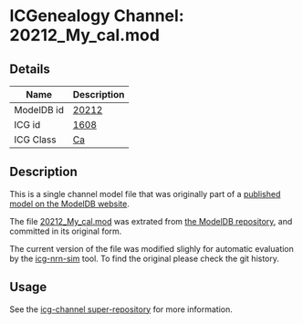 # ICGenealogy Channel: 20212\_My\_cal.mod

## Details

Name | Description
---- | -----------
ModelDB id | [20212](http://senselab.med.yale.edu/ModelDB/ShowModel.cshtml?model=20212)
ICG id | [1608](http://icg.neurotheory.ox.ac.uk/channels/3/1608)
ICG Class | [Ca](http://icg.neurotheory.ox.ac.uk/channels/3)

## Description

This is a single channel model file that was originally part of a [published model on the ModelDB website](http://senselab.med.yale.edu/mModelDB/ShowModel.cshtml?model=20212).


The file [20212\_My\_cal.mod](20212_My_cal.mod) was extrated from [the ModelDB repository](http://senselab.med.yale.edu/ModelDB/ShowModel.cshtml?model=20212), and committed in its original form.

The current version of the file was modified slighly for automatic evaluation by the [icg-nrn-sim](https://github.com/icgenealogy/icg-nrn-sim) tool. To find the original please check the git history.


## Usage

See the [icg-channel super-repository](https://github.com/icgenealogy/icg-channels) for more information.